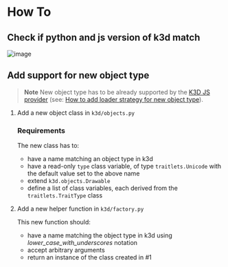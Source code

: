 # How To

## Check if python and js version of k3d match

![image](https://user-images.githubusercontent.com/5256837/178248398-8805dcac-b2e3-4618-a316-30ca01fdd20f.png)

## Add support for new object type

> **Note**
> New object type has to be already supported by
> the [K3D JS provider](js/src/providers/threejs/objects)
(see: [How to add loader strategy for new object type](js/HOW-TO.md)).

1. Add a new object class in `k3d/objects.py`

   ### Requirements

   The new class has to:
    * have a name matching an object type in k3d
    * have a read-only `type` class variable, of type `traitlets.Unicode` with the default value
      set to the above name
    * extend `k3d.objects.Drawable`
    * define a list of class variables, each derived from the `traitlets.TraitType` class

2. Add a new helper function in `k3d/factory.py`

   This new function should:
    * have a name matching the object type in k3d using *lower_case_with_underscores* notation
    * accept arbitrary arguments
    * return an instance of the class created in #1
